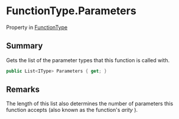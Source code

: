 # FunctionType.Parameters

Property in [FunctionType](/docs/api/csharp/yarn.functiontype.md)

## Summary


Gets the list of the parameter types that this function is
called with.


```csharp
public List<IType> Parameters { get; }
```

## Remarks


The length of this list also determines the number of
parameters this function accepts (also known as the function's
<i>arity</i> ).


